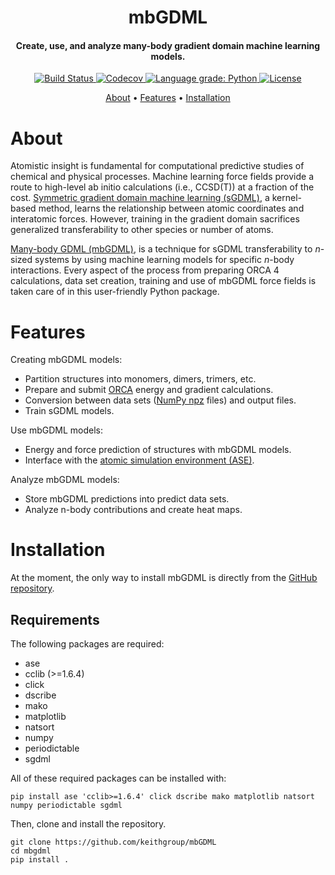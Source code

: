 

<h1 align="center">mbGDML</h1>

<h4 align="center">Create, use, and analyze many-body gradient domain machine learning  models.</h4>

<p align="center">
    <a href="https://travis-ci.com/keithgroup/mbGDML", target="_blank">
        <img src="https://travis-ci.com/keithgroup/mbGDML.svg?branch=master" alt="Build Status ">
    </a>
    <a href="https://codecov.io/gh/keithgroup/mbGDML", target="_blank">
        <img src="https://codecov.io/gh/keithgroup/mbGDML/branch/master/graph/badge.svg?token=P643JEUWZC" alt="Codecov">
    </a>
    <a href="https://lgtm.com/projects/g/keithgroup/mbGDML/context:python", target="_blank">
        <img src="https://img.shields.io/lgtm/grade/python/g/keithgroup/mbGDML.svg?logo=lgtm&logoWidth=18" alt="Language grade: Python">
    </a>
    <a href="https://github.com/keithgroup/mbGDML/blob/master/LICENSE", target="_blank">
        <img src="https://img.shields.io/github/license/keithgroup/mbGDML" alt="License">
    </a>
</p>

<p align="center">
    <a href="#about">About</a> •
    <a href="#features">Features</a>  •
    <a href="#installation">Installation</a>
</p>


# About

Atomistic insight is fundamental for computational predictive studies of chemical and physical processes.
Machine learning force fields provide a route to high-level ab initio calculations (i.e., CCSD(T)) at a fraction of the cost.
[Symmetric gradient domain machine learning (sGDML)](http://quantum-machine.org/gdml/), a kernel-based method, learns the relationship between atomic coordinates and interatomic forces.
However, training in the gradient domain sacrifices generalized transferability to other species or number of atoms.

[Many-body GDML (mbGDML)](https://github.com/keithgroup/mbGDML), is a technique for sGDML transferability to *n*-sized systems by using machine learning models for specific *n*-body interactions.
Every aspect of the process from preparing ORCA 4 calculations, data set creation, training and use of mbGDML force fields is taken care of in this user-friendly Python package.

# Features

Creating mbGDML models:

* Partition structures into monomers, dimers, trimers, etc.
* Prepare and submit [ORCA](https://sites.google.com/site/orcainputlibrary/) energy and gradient calculations.
* Conversion between data sets ([NumPy npz](https://numpy.org/doc/stable/reference/routines.io.html) files) and output files.
* Train sGDML models.

Use mbGDML models:

* Energy and force prediction of structures with mbGDML models.
* Interface with the [atomic simulation environment (ASE)](https://wiki.fysik.dtu.dk/ase/).

Analyze mbGDML models:

* Store mbGDML predictions into predict data sets.
* Analyze n-body contributions and create heat maps.

# Installation

At the moment, the only way to install mbGDML is directly from the [GitHub repository](https://github.com/keithgroup/mbGDML).

## Requirements

The following packages are required:

* ase
* cclib (>=1.6.4)
* click
* dscribe
* mako
* matplotlib
* natsort
* numpy
* periodictable
* sgdml

All of these required packages can be installed with:

```
pip install ase 'cclib>=1.6.4' click dscribe mako matplotlib natsort numpy periodictable sgdml
```

Then, clone and install the repository.

```
git clone https://github.com/keithgroup/mbGDML
cd mbgdml
pip install .
```